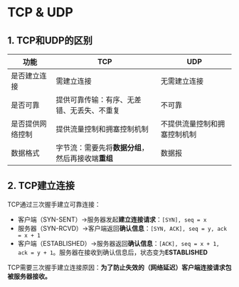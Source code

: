 # TCP & UDP

## 1. TCP和UDP的区别

| **功能** | **TCP** | **UDP** |
| --- | --- | --- |
| 是否建立连接 | 需建立连接 | 无需建立连接 |
| 是否可靠 | 提供可靠传输：有序、无差错、无丢失、不重复 | 不可靠 |
| 是否提供网络控制 | 提供流量控制和拥塞控制机制 | 不提供流量控制和拥塞控制机制 |
| 数据格式 | 字节流：需要先将**数据分组**，然后再接收端**重组** | 数据报 |

## 2. TCP建立连接
TCP通过三次握手建立可靠连接：
* 客户端（SYN-SENT）->服务器发起**建立连接请求**：`[SYN], seq = x`
* 服务器（SYN-RCVD）->客户端返回**确认信息**：`[SYN, ACK], seq = y, ack = x + 1`
* 客户端（ESTABLISHED）->服务器返回**确认信息**：`[ACK], seq = x + 1, ack = y + 1`。服务器在接收到确认信息后，状态变为**ESTABLISHED**

TCP需要三次握手建立连接原因：**为了防止失效的（网络延迟）客户端连接请求包被服务器接收。**
